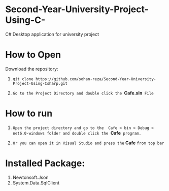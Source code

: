 # Second-Year-University-Project-Using-C-
C# Desktop application for university project


# How to Open

Download the repository:

1. `git clone https://github.com/sohan-reza/Second-Year-University-Project-Using-Csharp.git`

2. `Go to the Project Directory and double click the `**Cafe.sln**` File`

# How to run

1. `Open the project directory and go to the  Cafe > bin > Debug > net6.0-windows folder and double click the `**Cafe**` program.`

2. `Or you can open it in Visual Studio and press the` **Cafe** `from top bar`

# Installed Package:

1. Newtonsoft.Json
2. System.Data.SqlClient



